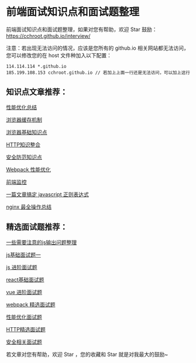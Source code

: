 # 前端面试知识点和面试题整理

前端面试知识点和面试题整理，如果对您有帮助，欢迎 Star 鼓励： https://cchroot.github.io/interview/

注意：若出现无法访问的情况，应该是您所有的 github.io 相关网站都无法访问，您可以修改您的在 host 文件种加入以下配置：

```
114.114.114 *.github.io
185.199.108.153 cchroot.github.io // 若加上上面一行还是无法访问，可以加上这行
```

## 知识点文章推荐：

[性能优化总结](https://cchroot.github.io/interview/pages/interview%20notes/%E6%80%A7%E8%83%BD%E4%BC%98%E5%8C%96%E6%80%BB%E7%BB%93.html#%E6%80%A7%E8%83%BD%E4%BC%98%E5%8C%96%E6%8C%87%E6%A0%87%E4%B8%8E%E6%B5%8B%E9%87%8F%E5%B7%A5%E5%85%B7)

[浏览器缓存机制](https://cchroot.github.io/interview/pages/interview%20notes/%E6%B5%8F%E8%A7%88%E5%99%A8%E7%BC%93%E5%AD%98%E6%9C%BA%E5%88%B6.html)

[浏览器基础知识点](https://cchroot.github.io/interview/pages/interview%20notes/%E6%B5%8F%E8%A7%88%E5%99%A8%E5%9F%BA%E7%A1%80%E7%9F%A5%E8%AF%86%E7%82%B9.html)

[HTTP知识整合](https://cchroot.github.io/interview/pages/interview%20notes/http.html)

[安全防范知识点](https://cchroot.github.io/interview/pages/interview%20notes/%E5%AE%89%E5%85%A8%E9%98%B2%E8%8C%83%E7%9F%A5%E8%AF%86%E7%82%B9.html)

[Webpack 性能优化](https://cchroot.github.io/interview/pages/interview%20notes/Webpack%20%E6%80%A7%E8%83%BD%E4%BC%98%E5%8C%96.html)

[前端监控](https://cchroot.github.io/interview/pages/interview%20notes/%E5%89%8D%E7%AB%AF%E7%9B%91%E6%8E%A7.html)

[一篇文章搞定 javascript 正则表达式](https://cchroot.github.io/interview/pages/interview%20notes/%E4%B8%80%E7%AF%87%E6%96%87%E7%AB%A0%E6%90%9E%E5%AE%9A%20javascript%20%E6%AD%A3%E5%88%99%E8%A1%A8%E8%BE%BE%E5%BC%8F.html)

[nginx 最全操作总结](https://cchroot.github.io/interview/pages/interview%20notes/nginx.html#%E7%9B%AE%E5%BD%95)

## 精选面试题推荐：

[一些需要注意的js输出问题整理](https://cchroot.github.io/interview/pages/interview%20questions/%E4%B8%80%E4%BA%9B%E9%9C%80%E8%A6%81%E6%B3%A8%E6%84%8F%E7%9A%84js%E8%BE%93%E5%87%BA%E9%97%AE%E9%A2%98%E6%95%B4%E7%90%86.html#%E4%B8%80%E4%BA%9B%E9%9C%80%E8%A6%81%E6%B3%A8%E6%84%8F%E7%9A%84js%E8%BE%93%E5%87%BA%E9%97%AE%E9%A2%98%E6%95%B4%E7%90%86)

[js基础面试题一](https://cchroot.github.io/interview/pages/interview%20questions/js%E5%9F%BA%E7%A1%80%E9%9D%A2%E8%AF%95%E9%A2%98.html)

[js 进阶面试题](https://cchroot.github.io/interview/pages/interview%20questions/js%E8%BF%9B%E9%98%B6%E9%9D%A2%E8%AF%95%E9%A2%98.html)

[react基础面试题](https://cchroot.github.io/interview/pages/interview%20questions/react%E5%9F%BA%E7%A1%80%E9%9D%A2%E8%AF%95%E9%A2%98.html)

[vue 进阶面试题](https://cchroot.github.io/interview/pages/interview%20questions/vue%E8%BF%9B%E9%98%B6%E9%9D%A2%E8%AF%95%E9%A2%98.html)

[webpack 精选面试题](https://cchroot.github.io/interview/pages/interview%20questions/webpack%E7%B2%BE%E9%80%89%E9%9D%A2%E8%AF%95%E9%A2%98.html)

[性能优化面试题](https://cchroot.github.io/interview/pages/interview%20questions/%E6%80%A7%E8%83%BD%E4%BC%98%E5%8C%96%E9%9D%A2%E8%AF%95%E9%A2%98.html)

[HTTP精选面试题](https://cchroot.github.io/interview/pages/interview%20questions/HTTP%E7%B2%BE%E9%80%89%E9%9D%A2%E8%AF%95%E9%A2%98.html)

[安全相关面试题](https://cchroot.github.io/interview/pages/interview%20questions/%E5%AE%89%E5%85%A8%E7%B2%BE%E9%80%89%E9%9D%A2%E8%AF%95%E9%A2%98.html)

若文章对您有帮助，欢迎 Star ，您的收藏和 Star 就是对我最大的鼓励~
